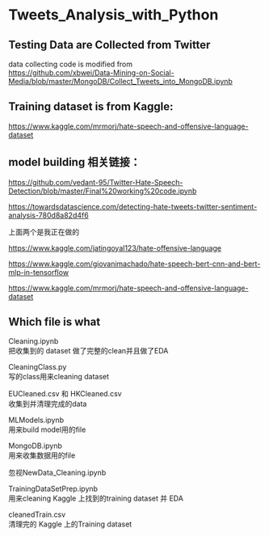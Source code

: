 # Tweets_Analysis_with_Python

## Testing Data are Collected from Twitter
data collecting code is modified from  
https://github.com/xbwei/Data-Mining-on-Social-Media/blob/master/MongoDB/Collect_Tweets_into_MongoDB.ipynb 
## Training dataset is from Kaggle:
https://www.kaggle.com/mrmorj/hate-speech-and-offensive-language-dataset
 
## model building 相关链接：
https://github.com/vedant-95/Twitter-Hate-Speech-Detection/blob/master/Final%20working%20code.ipynb

https://towardsdatascience.com/detecting-hate-tweets-twitter-sentiment-analysis-780d8a82d4f6

上面两个是我正在做的

https://www.kaggle.com/jatingoyal123/hate-offensive-language

https://www.kaggle.com/giovanimachado/hate-speech-bert-cnn-and-bert-mlp-in-tensorflow

https://www.kaggle.com/mrmorj/hate-speech-and-offensive-language-dataset

## Which file is what
Cleaning.ipynb  
把收集到的 dataset 做了完整的clean并且做了EDA

CleaningClass.py  
写的class用来cleaning dataset

EUCleaned.csv 和 HKCleaned.csv  
收集到并清理完成的data

MLModels.ipynb  
用来build model用的file

MongoDB.ipynb  
用来收集数据用的file

忽视NewData_Cleaning.ipynb

TrainingDataSetPrep.ipynb  
用来cleaning Kaggle 上找到的training dataset 并 EDA

cleanedTrain.csv  
清理完的 Kaggle 上的Training dataset




